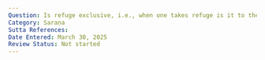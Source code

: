 ```yaml
---
Question: Is refuge exclusive, i.e., when one takes refuge is it to the Triple Gem and none other?
Category: Saraṇa
Sutta References:
Date Entered: March 30, 2025
Review Status: Not started
---
```

